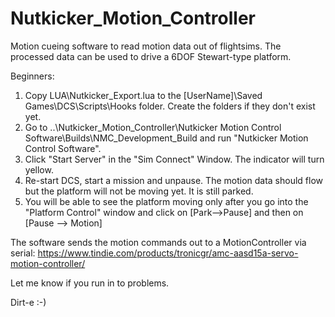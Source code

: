 # Nutkicker_Motion_Controller

Motion cueing software to read motion data out of flightsims. The processed data can be used to drive a 6DOF Stewart-type platform.

Beginners:
1. Copy LUA\Nutkicker_Export.lua to the [UserName]\Saved Games\DCS\Scripts\Hooks folder. Create the folders if they don't exist yet.
2. Go to ..\Nutkicker_Motion_Controller\Nutkicker Motion Control Software\Builds\NMC_Development_Build and run "Nutkicker Motion Control Software".
3. Click "Start Server" in the "Sim Connect" Window. The indicator will turn yellow.
4. Re-start DCS, start a mission and unpause. The motion data should flow but the platform will not be moving yet. It is still parked.
5. You will be able to see the platform moving only after you go into the "Platform Control" window and click on [Park-->Pause] and then on [Pause --> Motion]


The software sends the motion commands out to a MotionController via serial:
https://www.tindie.com/products/tronicgr/amc-aasd15a-servo-motion-controller/


Let me know if you run in to problems.

Dirt-e :-)
